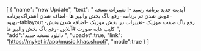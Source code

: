 [ 
{ "name": "new Update",
 "text": " آپدیت جدید برنامه رسید -!
 تغییرات نسخه
-عوض شدن تم برنامه
-رفع باگ بخش والیپر ها
-اضافه شدن اشتراک برنامه
-بهبودtablayout
-رفع باگ صفحه موزیک
-تغییرات در بخش موزیک
-اضافه شدن بخش کلیپ ها‌به‌ صورت #آنلاین
-رفع باگ بخش والیپر ها ",  
 "add":"دانلود نسخه جدید ",
"upadet":true,
 "link": "https://myket.ir/app/music.khas.shooti",
 "mode":true
 } ]
